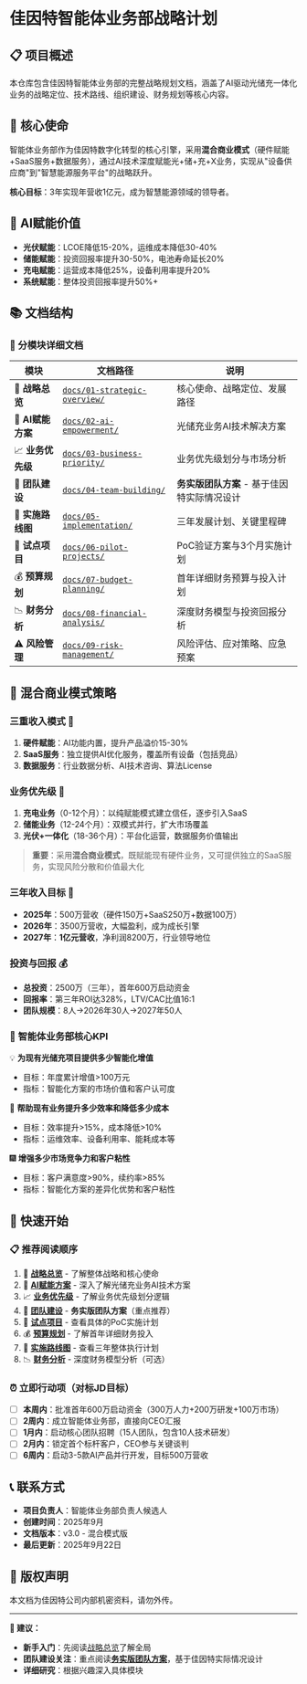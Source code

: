 # 佳因特智能体业务部战略计划

## 📋 项目概述

本仓库包含佳因特智能体业务部的完整战略规划文档，涵盖了AI驱动光储充一体化业务的战略定位、技术路线、组织建设、财务规划等核心内容。

## 🎯 核心使命
智能体业务部作为佳因特数字化转型的核心引擎，采用**混合商业模式**（硬件赋能+SaaS服务+数据服务），通过AI技术深度赋能光+储+充+X业务，实现从\"设备供应商\"到\"智慧能源服务平台\"的战略跃升。

**核心目标**：3年实现年营收1亿元，成为智慧能源领域的领导者。

## 🔋 AI赋能价值
- **光伏赋能**：LCOE降低15-20%，运维成本降低30-40%
- **储能赋能**：投资回报率提升30-50%，电池寿命延长20%
- **充电赋能**：运营成本降低25%，设备利用率提升20%
- **系统赋能**：整体投资回报率提升50%+

## 📚 文档结构

### 📁 分模块详细文档

| 模块 | 文档路径 | 说明 |
|------|---------|------|
| 🎯 **战略总览** | [`docs/01-strategic-overview/`](./docs/01-strategic-overview/) | 核心使命、战略定位、发展路径 |
| 🤖 **AI赋能方案** | [`docs/02-ai-empowerment/`](./docs/02-ai-empowerment/) | 光储充业务AI技术解决方案 |
| 📈 **业务优先级** | [`docs/03-business-priority/`](./docs/03-business-priority/) | 业务优先级划分与市场分析 |
| 👥 **团队建设** | [`docs/04-team-building/`](./docs/04-team-building/) | **务实版团队方案** - 基于佳因特实际情况设计 |
| 🚀 **实施路线图** | [`docs/05-implementation/`](./docs/05-implementation/) | 三年发展计划、关键里程碑 |
| 🧪 **试点项目** | [`docs/06-pilot-projects/`](./docs/06-pilot-projects/) | PoC验证方案与3个月实施计划 |
| 💰 **预算规划** | [`docs/07-budget-planning/`](./docs/07-budget-planning/) | 首年详细财务预算与投入计划 |
| 📉 **财务分析** | [`docs/08-financial-analysis/`](./docs/08-financial-analysis/) | 深度财务模型与投资回报分析 |
| ⚠️ **风险管理** | [`docs/09-risk-management/`](./docs/09-risk-management/) | 风险评估、应对策略、应急预案 |

## 🎯 混合商业模式策略

### 三重收入模式 💎
1. **硬件赋能**：AI功能内置，提升产品溢价15-30%
2. **SaaS服务**：独立提供AI优化服务，覆盖所有设备（包括竞品）
3. **数据服务**：行业数据分析、AI技术咨询、算法License

### 业务优先级 🔋
1. **充电业务**（0-12个月）：以纯赋能模式建立信任，逐步引入SaaS
2. **储能业务**（12-24个月）：双模式并行，扩大市场覆盖
3. **光伏+一体化**（18-36个月）：平台化运营，数据服务价值输出

> **重要**：采用**混合商业模式**，既赋能现有硬件业务，又可提供独立的SaaS服务，实现风险分散和价值最大化

### 三年收入目标 💯
- **2025年**：500万营收（硬件150万+SaaS250万+数据100万）
- **2026年**：3500万营收，大幅盈利，成为成长引擎
- **2027年**：**1亿元营收**，净利润8200万，行业领导地位

### 投资与回报 💰
- **总投资**：2500万（三年），首年600万启动资金
- **回报率**：第三年ROI达328%，LTV/CAC比值16:1
- **团队规模**：8人→2026年30人→2027年50人

### 🎯 **智能体业务部核心KPI**

💡 **为现有光储充项目提供多少智能化增值**
- 目标：年度累计增值>100万元
- 指标：智能化方案的市场价值和客户认可度

🚀 **帮助现有业务提升多少效率和降低多少成本**
- 目标：效率提升>15%，成本降低>10%
- 指标：运维效率、设备利用率、能耗成本等

🎆 **增强多少市场竞争力和客户粘性**
- 目标：客户满意度>90%，续约率>85%
- 指标：智能化方案的差异化优势和客户粘性

## 🚀 快速开始

### 📋 推荐阅读顺序
1. 📆 [**战略总览**](./docs/01-strategic-overview/) - 了解整体战略和核心使命
2. 🤖 [**AI赋能方案**](./docs/02-ai-empowerment/) - 深入了解光储充业务AI技术方案
3. 📈 [**业务优先级**](./docs/03-business-priority/) - 了解业务优先级划分逻辑
4. 👥 [**团队建设**](./docs/04-team-building/) - **务实版团队方案**（重点推荐）
5. 🧪 [**试点项目**](./docs/06-pilot-projects/) - 查看具体的PoC实施计划
6. 💰 [**预算规划**](./docs/07-budget-planning/) - 了解首年详细财务投入
7. 🚀 [**实施路线图**](./docs/05-implementation/) - 查看三年整体执行计划
8. 📉 [**财务分析**](./docs/08-financial-analysis/) - 深度财务模型分析（可选）

### ⏰ 立即行动项（对标JD目标）
- [ ] **本周内**：批准首年600万启动资金（300万人力+200万研发+100万市场）
- [ ] **2周内**：成立智能体业务部，直接向CEO汇报
- [ ] **1月内**：启动核心团队招聘（15人团队，包含10人技术研发）
- [ ] **2月内**：锁定首个标杆客户，CEO参与关键谈判
- [ ] **6周内**：启动3-5款AI产品并行开发，目标500万营收

## 📞 联系方式

- **项目负责人**：智能体业务部负责人候选人
- **创建时间**：2025年9月
- **文档版本**：v3.0 - 混合模式版
- **最后更新**：2025年9月22日

## 📄 版权声明

本文档为佳因特公司内部机密资料，请勿外传。

---

**🎯 建议：**
- **新手入门**：先阅读[战略总览](./docs/01-strategic-overview/)了解全局
- **团队建设关注**：重点阅读[**务实版团队方案**](./docs/04-team-building/)，基于佳因特实际情况设计
- **详细研究**：根据兴趣深入具体模块
